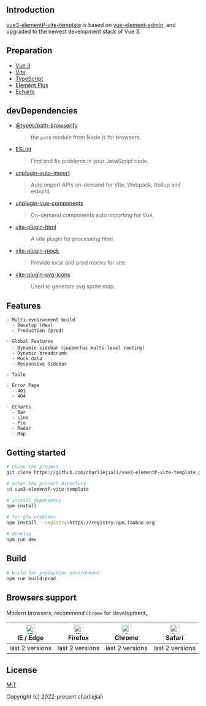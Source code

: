 ## Introduction

[vue3-elementP-vite-template](https://github.com/charliejiali/vue3-elementP-vite-template) is based on [vue-element-admin](https://panjiachen.github.io/vue-element-admin), and upgraded to the newest development stack of Vue 3.

## Preparation

- [Vue 3](https://vuejs.org/)
- [Vite](https://vitejs.dev/)
- [TypeScript](https://www.typescriptlang.org/)
- [Element Plus](https://element-plus.gitee.io/zh-CN/)
- [Echarts](https://echarts.apache.org/zh/index.html)

## devDependencies

- [@types/path-browserify](https://github.com/browserify/path-browserify)
  > the `path` module from Node.js for browsers.
- [ESLint](https://github.com/eslint/eslint)
  > Find and fix problems in your JavaScript code.
- [unplugin-auto-import](https://github.com/antfu/unplugin-auto-import)
  > Auto import APIs on-demand for Vite, Webpack, Rollup and esbuild.
- [unplugin-vue-components](https://github.com/antfu/unplugin-vue-components)
  > On-demand components auto importing for Vue.
- [vite-plugin-html](https://github.com/vbenjs/vite-plugin-html)
  >A vite plugin for processing html.
- [vite-plugin-mock](https://github.com/vbenjs/vite-plugin-mock)
  > Provide local and prod mocks for vite.
- [vite-plugin-svg-icons](https://github.com/vbenjs/vite-plugin-svg-icons)
  > Used to generate svg sprite map.

## Features

```
- Multi-evnironment build
  - Develop (dev)
  - Production (prod)

- Global Features
  - Dynamic sidebar（supportws multi-level routing）
  - Dynamic breadcrumb
  - Mock data
  - Responsive Sidebar
  
- Table

- Error Page
  - 401
  - 404

- ECharts
  - Bar
  - Line
  - Pie
  - Radar
  - Map 
```

## Getting started

```bash
# clone the project
git clone https://github.com/charliejiali/vue3-elementP-vite-template.git

# enter the project directory
cd vue3-elementP-vite-template

# install dependency
npm install

# for gfw problems
npm install --registry=https://registry.npm.taobao.org

# develop
npm run dev
```

## Build

```bash
# build for production evnironment
npm run build:prod
```

## Browsers support

Modern browsers, recommend `Chrome` for development。

| [<img src="https://raw.githubusercontent.com/alrra/browser-logos/master/src/edge/edge_48x48.png" alt="IE / Edge" width="24px" height="24px" />](https://godban.github.io/browsers-support-badges/)</br>IE / Edge | [<img src="https://raw.githubusercontent.com/alrra/browser-logos/master/src/firefox/firefox_48x48.png" alt="Firefox" width="24px" height="24px" />](https://godban.github.io/browsers-support-badges/)</br>Firefox | [<img src="https://raw.githubusercontent.com/alrra/browser-logos/master/src/chrome/chrome_48x48.png" alt="Chrome" width="24px" height="24px" />](https://godban.github.io/browsers-support-badges/)</br>Chrome | [<img src="https://raw.githubusercontent.com/alrra/browser-logos/master/src/safari/safari_48x48.png" alt="Safari" width="24px" height="24px" />](https://godban.github.io/browsers-support-badges/)</br>Safari |
| --------- | --------- | --------- | --------- |
| last 2 versions | last 2 versions | last 2 versions | last 2 versions |

## License

[MIT](https://github.com/charliejiali/vue3-elementP-vite/blob/main/LICENSE)

Copyright (c) 2022-present charliejiali
